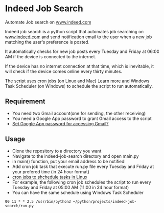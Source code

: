# Indeed Job Search
Automate Job search on www.indeed.com

Indeed job search is a python script that automates job searching on
www.indeed.com and send notification email to the user when a new job 
matching the user's preference is posted.

It automatically checks for new job posts every Tuesday and Friday at 
06:00 AM if the device is connected to the internet.

If the device has no internet connection at that time, which is inevitable, 
it will check if the device comes online every thirty minutes.

The script uses cron jobs (on Linux and Mac) 
<a href="https://www.youtube.com/watch?v=QZJ1drMQz1A"> Learn more </a> and 
Windows Task Scheduler (on Windows) to schedule the script to run automatically.


## Requirement
- You need two Gmail account(one for sending, the other receiving)
- You need a Google App password to grant Gmail access to the script
- <a href="https://myaccount.google.com/apppasswords"> Set Google App password for accessing Gmail?</a>

## Usage
- Clone the repository to a directory you want
- Navigate to the indeed-job-search directory and open main.py
- in main() function, put your email address to be notified
- Add cron job task that execute run.py file every Tuesday and Friday
  at your prefered time (in 24 hour format) 
- <a href="https://crontab.guru/"> cron jobs to shchedule tasks in Linux</a>
- For example, the following cron job schedules the script to run every Tuesday and Friday at 05:00 AM (11:00 in 24 hour format)
- You can have the same schedule using Windows Task Scheduler
```
00 11 * * 2,5 /usr/bin/python3 ~/python/projects/indeed-job-search/run.py
```